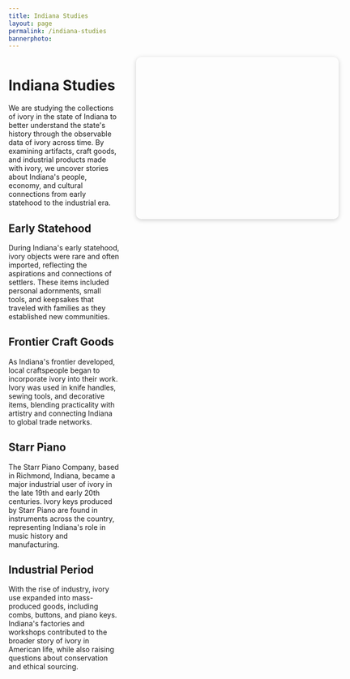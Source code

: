 ```yaml
---
title: Indiana Studies
layout: page
permalink: /indiana-studies
bannerphoto:
---
```


<div style="display:flex;align-items:flex-start;gap:2rem;">
  <div style="flex:1;min-width:220px;">
  <h1>Indiana Studies</h1>
  <p>We are studying the collections of ivory in the state of Indiana to better understand the state's history through the observable data of ivory across time. By examining artifacts, craft goods, and industrial products made with ivory, we uncover stories about Indiana's people, economy, and cultural connections from early statehood to the industrial era.</p>

  <h2>Early Statehood</h2>
  <p>During Indiana's early statehood, ivory objects were rare and often imported, reflecting the aspirations and connections of settlers. These items included personal adornments, small tools, and keepsakes that traveled with families as they established new communities.</p>

  <h2>Frontier Craft Goods</h2>
  <p>As Indiana's frontier developed, local craftspeople began to incorporate ivory into their work. Ivory was used in knife handles, sewing tools, and decorative items, blending practicality with artistry and connecting Indiana to global trade networks.</p>

  <h2>Starr Piano</h2>
  <p>The Starr Piano Company, based in Richmond, Indiana, became a major industrial user of ivory in the late 19th and early 20th centuries. Ivory keys produced by Starr Piano are found in instruments across the country, representing Indiana's role in music history and manufacturing.</p>

  <h2>Industrial Period</h2>
  <p>With the rise of industry, ivory use expanded into mass-produced goods, including combs, buttons, and piano keys. Indiana's factories and workshops contributed to the broader story of ivory in American life, while also raising questions about conservation and ethical sourcing.</p>
  </div>
  <div style="flex:0 0 400px;">
    <!-- Leaflet Map of Indiana -->
    <link rel="stylesheet" href="https://unpkg.com/leaflet/dist/leaflet.css" />
    <div id="indiana-map" style="height: 320px; width: 400px; border-radius: 10px; box-shadow: 0 2px 8px #ccc;"></div>
    <script src="https://unpkg.com/leaflet/dist/leaflet.js"></script>
    <script>
    document.addEventListener('DOMContentLoaded', function() {
      var map = L.map('indiana-map').setView([40.2735, -86.1267], 6.7); // Center Indiana, zoom in
      L.tileLayer('https://{s}.tile.openstreetmap.org/{z}/{x}/{y}.png', {
        maxZoom: 12,
        attribution: '© OpenStreetMap contributors'
      }).addTo(map);
  // Marker for Bloomington
  L.marker([39.1653, -86.5264]).addTo(map).bindPopup('Bloomington, IN');
  // Marker for Terre Haute
  L.marker([39.4667, -87.4139]).addTo(map).bindPopup('<b>Terre Haute, IN</b><br>ArchIvory has partnered with the Vigo County Public Library to be a partner at Family Learning Day on September 27th.<br>We will present a formal talk on December 18.');
  // Marker for Porter County (Valparaiso)
  L.marker([41.4731, -87.0611]).addTo(map).bindPopup('<b>Porter County (Valparaiso), IN</b><br>The Porter County History Museum has donated an ivory cane.');
      // Marker for Tipton County (Tipton)
      L.marker([40.2828, -86.0417]).addTo(map).bindPopup('<b>Tipton County (Tipton), IN</b><br>We are presenting a pair of elephant and conservation themed story times at Tipton County Public Library with our Elephantologist Daniella.');
    });
    </script>
  </div>
</div>
